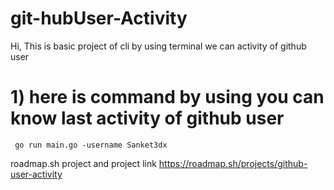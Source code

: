 # git-hubUser-Activity
Hi, This is basic project of cli by using terminal we can activity of github user

# 1) here is command by using you can know last activity of github user

     go run main.go -username Sanket3dx

roadmap.sh project and project link
     https://roadmap.sh/projects/github-user-activity
